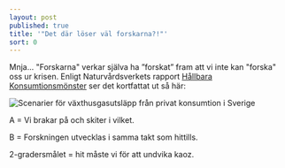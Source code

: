 ```yaml
---
layout: post
published: true
title: '"Det där löser väl forskarna?!"'
sort: 0
---
```






Mnja... "Forskarna" verkar själva ha ”forskat” fram att vi inte kan "forska" oss ur krisen. Enligt Naturvårdsverkets rapport [Hållbara Konsumtionsmönster](https://www.naturvardsverket.se/Documents/publikationer6400/978-91-620-6653-6.pdf?pid=14404) ser det kortfattat ut så här:

![Scenarier för växthusgasutsläpp från privat konsumtion i Sverige]({{site.baseurl}}/images/2gradersmaalet.jpg)

A = Vi brakar på och skiter i vilket.

B = Forskningen utvecklas i samma takt som hittills.

2-gradersmålet = hit måste vi för att undvika kaoz.
